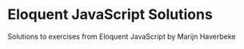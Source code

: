 # Eloquent JavaScript Solutions

Solutions to exercises from Eloquent JavaScript by Marijn Haverbeke
